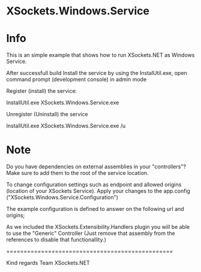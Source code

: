 XSockets.Windows.Service
========================

# Info

This is an simple example that shows how to run XSockets.NET as Windows Service.  

After successfull build Install the service by using the InstalUtil.exe, open command prompt (development console) in admin mode

Register (install) the service:

InstallUtil.exe XSockets.Windows.Service.exe

Unregister (Uninstall) the service

InstallUtil.exe XSockets.Windows.Service.exe /u

# Note

Do you have dependencies on external assemblies in your "controllers"?
Make sure to add them to the root of the service location.

To change configuration settings such as endpoint and allowed origins (location of your XSockets Service).
Apply your changes to the app.config ("XSockets.Windows.Service.Configuration")

The example configuration is defined to answer on the following url and origins;

<add key="XSockets.Url" value="ws://127.0.0.1:4506" />

<add key="XSockets.Origins" value="http://*,https://*" />

As we included the XSockets.Extensibility.Handlers plugin you will be able
to use the "Generic" Controller (Just remove that assembly from the references to disable that functionallity.)

================================================


Kind regards
Team XSockets.NET